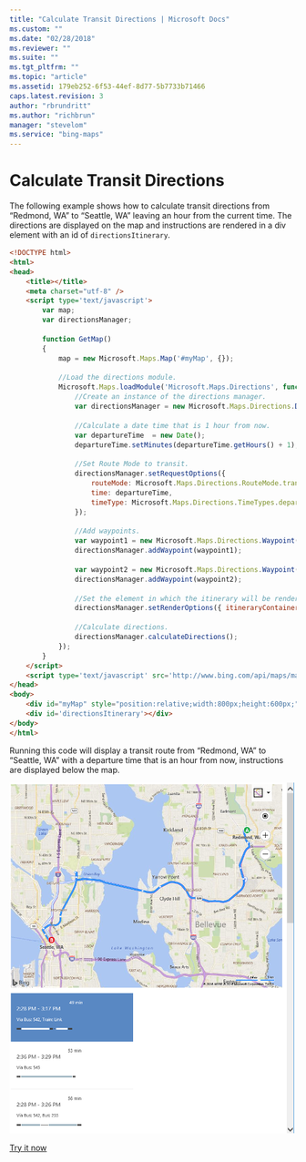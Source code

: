 ```yaml
---
title: "Calculate Transit Directions | Microsoft Docs"
ms.custom: ""
ms.date: "02/28/2018"
ms.reviewer: ""
ms.suite: ""
ms.tgt_pltfrm: ""
ms.topic: "article"
ms.assetid: 179eb252-6f53-44ef-8d77-5b7733b71466
caps.latest.revision: 3
author: "rbrundritt"
ms.author: "richbrun"
manager: "stevelom"
ms.service: "bing-maps"
---
```

# Calculate Transit Directions

The following example shows how to calculate transit directions from “Redmond, WA” to “Seattle, WA” leaving an hour from the current time. The directions are displayed on the map and instructions are rendered in a div element with an id of `directionsItinerary`.

```html
<!DOCTYPE html>
<html>
<head>
    <title></title>
    <meta charset="utf-8" />
	<script type='text/javascript'>
        var map;
        var directionsManager;

        function GetMap()
        {
            map = new Microsoft.Maps.Map('#myMap', {});

            //Load the directions module.
            Microsoft.Maps.loadModule('Microsoft.Maps.Directions', function () {
                //Create an instance of the directions manager.
                var directionsManager = new Microsoft.Maps.Directions.DirectionsManager(map);
                
                //Calculate a date time that is 1 hour from now.
                var departureTime  = new Date();
                departureTime.setMinutes(departureTime.getHours() + 1);

                //Set Route Mode to transit.
                directionsManager.setRequestOptions({
                    routeMode: Microsoft.Maps.Directions.RouteMode.transit,
                    time: departureTime,
                    timeType: Microsoft.Maps.Directions.TimeTypes.departure
                });

                //Add waypoints.
                var waypoint1 = new Microsoft.Maps.Directions.Waypoint({ address: 'Redmond, WA' });
                directionsManager.addWaypoint(waypoint1);

                var waypoint2 = new Microsoft.Maps.Directions.Waypoint({ address: 'Seattle, WA' });                
                directionsManager.addWaypoint(waypoint2);

                //Set the element in which the itinerary will be rendered.
                directionsManager.setRenderOptions({ itineraryContainer: document.getElementById('directionsItinerary') });

                //Calculate directions.
                directionsManager.calculateDirections();
            });
        }
    </script>
    <script type='text/javascript' src='http://www.bing.com/api/maps/mapcontrol?callback=GetMap&key=[YOUR_BING_MAPS_KEY]' async defer></script>
</head>
<body>
    <div id="myMap" style="position:relative;width:800px;height:600px;"></div>
    <div id='directionsItinerary'></div>
</body>
</html>
```

Running this code will display a transit route from “Redmond, WA” to “Seattle, WA” with a departure time that is an hour from now, instructions are displayed below the map. 

![BMV8_TransitDirectionsExample2](../../media/bmv8-transitdirectionsexample2.PNG)

[Try it now](https://www.bing.com/api/maps/sdk/mapcontrol/isdk#directionsCreateTransitRoute+JS)